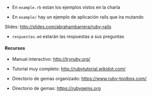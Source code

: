 
- En `example.rb` estan los ejemplos vistos en la charla

- En `example/` hay un ejemplo de aplicación rails que ira mutando

Slides:
http://slides.com/abrahambarrera/ruby-rails

- `respuestas.md` estarán las respuestas a sus preguntas

#### Recursos

* Manual interactivo: http://tryruby.org/
* Tutorial muy completo: http://rubytutorial.wikidot.com/

* Directorio de gemas organizado: https://www.ruby-toolbox.com/
* Directorio de gemas: https://rubygems.org
